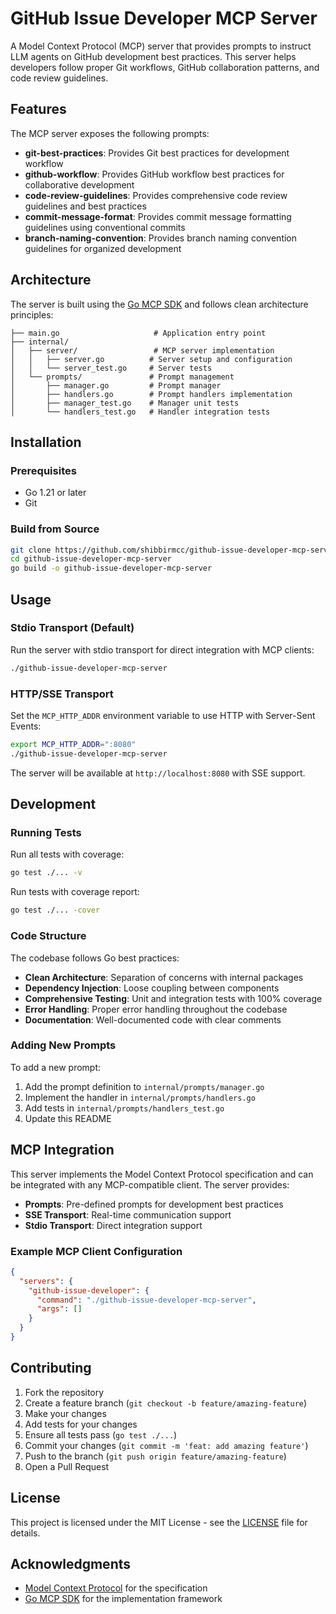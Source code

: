 # GitHub Issue Developer MCP Server

A Model Context Protocol (MCP) server that provides prompts to instruct LLM agents on GitHub development best practices. This server helps developers follow proper Git workflows, GitHub collaboration patterns, and code review guidelines.

## Features

The MCP server exposes the following prompts:

- **git-best-practices**: Provides Git best practices for development workflow
- **github-workflow**: Provides GitHub workflow best practices for collaborative development
- **code-review-guidelines**: Provides comprehensive code review guidelines and best practices
- **commit-message-format**: Provides commit message formatting guidelines using conventional commits
- **branch-naming-convention**: Provides branch naming convention guidelines for organized development

## Architecture

The server is built using the [Go MCP SDK](https://github.com/modelcontextprotocol/go-sdk) and follows clean architecture principles:

```
├── main.go                     # Application entry point
├── internal/
│   ├── server/                 # MCP server implementation
│   │   ├── server.go          # Server setup and configuration
│   │   └── server_test.go     # Server tests
│   └── prompts/               # Prompt management
│       ├── manager.go         # Prompt manager
│       ├── handlers.go        # Prompt handlers implementation
│       ├── manager_test.go    # Manager unit tests
│       └── handlers_test.go   # Handler integration tests
```

## Installation

### Prerequisites

- Go 1.21 or later
- Git

### Build from Source

```bash
git clone https://github.com/shibbirmcc/github-issue-developer-mcp-server.git
cd github-issue-developer-mcp-server
go build -o github-issue-developer-mcp-server
```

## Usage

### Stdio Transport (Default)

Run the server with stdio transport for direct integration with MCP clients:

```bash
./github-issue-developer-mcp-server
```

### HTTP/SSE Transport

Set the `MCP_HTTP_ADDR` environment variable to use HTTP with Server-Sent Events:

```bash
export MCP_HTTP_ADDR=":8080"
./github-issue-developer-mcp-server
```

The server will be available at `http://localhost:8080` with SSE support.

## Development

### Running Tests

Run all tests with coverage:

```bash
go test ./... -v
```

Run tests with coverage report:

```bash
go test ./... -cover
```

### Code Structure

The codebase follows Go best practices:

- **Clean Architecture**: Separation of concerns with internal packages
- **Dependency Injection**: Loose coupling between components
- **Comprehensive Testing**: Unit and integration tests with 100% coverage
- **Error Handling**: Proper error handling throughout the codebase
- **Documentation**: Well-documented code with clear comments

### Adding New Prompts

To add a new prompt:

1. Add the prompt definition to `internal/prompts/manager.go`
2. Implement the handler in `internal/prompts/handlers.go`
3. Add tests in `internal/prompts/handlers_test.go`
4. Update this README

## MCP Integration

This server implements the Model Context Protocol specification and can be integrated with any MCP-compatible client. The server provides:

- **Prompts**: Pre-defined prompts for development best practices
- **SSE Transport**: Real-time communication support
- **Stdio Transport**: Direct integration support

### Example MCP Client Configuration

```json
{
  "servers": {
    "github-issue-developer": {
      "command": "./github-issue-developer-mcp-server",
      "args": []
    }
  }
}
```

## Contributing

1. Fork the repository
2. Create a feature branch (`git checkout -b feature/amazing-feature`)
3. Make your changes
4. Add tests for your changes
5. Ensure all tests pass (`go test ./...`)
6. Commit your changes (`git commit -m 'feat: add amazing feature'`)
7. Push to the branch (`git push origin feature/amazing-feature`)
8. Open a Pull Request

## License

This project is licensed under the MIT License - see the [LICENSE](LICENSE) file for details.

## Acknowledgments

- [Model Context Protocol](https://modelcontextprotocol.io/) for the specification
- [Go MCP SDK](https://github.com/modelcontextprotocol/go-sdk) for the implementation framework
